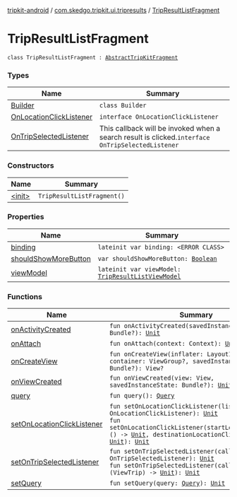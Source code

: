 [tripkit-android](../../index.md) / [com.skedgo.tripkit.ui.tripresults](../index.md) / [TripResultListFragment](./index.md)

# TripResultListFragment

`class TripResultListFragment : `[`AbstractTripKitFragment`](../../com.skedgo.tripkit.ui.core/-abstract-trip-kit-fragment/index.md)

### Types

| Name | Summary |
|---|---|
| [Builder](-builder/index.md) | `class Builder` |
| [OnLocationClickListener](-on-location-click-listener/index.md) | `interface OnLocationClickListener` |
| [OnTripSelectedListener](-on-trip-selected-listener/index.md) | This callback will be invoked when a search result is clicked.`interface OnTripSelectedListener` |

### Constructors

| Name | Summary |
|---|---|
| [&lt;init&gt;](-init-.md) | `TripResultListFragment()` |

### Properties

| Name | Summary |
|---|---|
| [binding](binding.md) | `lateinit var binding: <ERROR CLASS>` |
| [shouldShowMoreButton](should-show-more-button.md) | `var shouldShowMoreButton: `[`Boolean`](https://kotlinlang.org/api/latest/jvm/stdlib/kotlin/-boolean/index.html) |
| [viewModel](view-model.md) | `lateinit var viewModel: `[`TripResultListViewModel`](../-trip-result-list-view-model/index.md) |

### Functions

| Name | Summary |
|---|---|
| [onActivityCreated](on-activity-created.md) | `fun onActivityCreated(savedInstanceState: Bundle?): `[`Unit`](https://kotlinlang.org/api/latest/jvm/stdlib/kotlin/-unit/index.html) |
| [onAttach](on-attach.md) | `fun onAttach(context: Context): `[`Unit`](https://kotlinlang.org/api/latest/jvm/stdlib/kotlin/-unit/index.html) |
| [onCreateView](on-create-view.md) | `fun onCreateView(inflater: LayoutInflater, container: ViewGroup?, savedInstanceState: Bundle?): View?` |
| [onViewCreated](on-view-created.md) | `fun onViewCreated(view: View, savedInstanceState: Bundle?): `[`Unit`](https://kotlinlang.org/api/latest/jvm/stdlib/kotlin/-unit/index.html) |
| [query](query.md) | `fun query(): `[`Query`](../../com.skedgo.tripkit.common.model/-query/index.md) |
| [setOnLocationClickListener](set-on-location-click-listener.md) | `fun setOnLocationClickListener(listener: OnLocationClickListener): `[`Unit`](https://kotlinlang.org/api/latest/jvm/stdlib/kotlin/-unit/index.html)<br>`fun setOnLocationClickListener(startLocationClicked: () -> `[`Unit`](https://kotlinlang.org/api/latest/jvm/stdlib/kotlin/-unit/index.html)`, destinationLocationClicked: () -> `[`Unit`](https://kotlinlang.org/api/latest/jvm/stdlib/kotlin/-unit/index.html)`): `[`Unit`](https://kotlinlang.org/api/latest/jvm/stdlib/kotlin/-unit/index.html) |
| [setOnTripSelectedListener](set-on-trip-selected-listener.md) | `fun setOnTripSelectedListener(callback: OnTripSelectedListener): `[`Unit`](https://kotlinlang.org/api/latest/jvm/stdlib/kotlin/-unit/index.html)<br>`fun setOnTripSelectedListener(callback: (ViewTrip) -> `[`Unit`](https://kotlinlang.org/api/latest/jvm/stdlib/kotlin/-unit/index.html)`): `[`Unit`](https://kotlinlang.org/api/latest/jvm/stdlib/kotlin/-unit/index.html) |
| [setQuery](set-query.md) | `fun setQuery(query: `[`Query`](../../com.skedgo.tripkit.common.model/-query/index.md)`): `[`Unit`](https://kotlinlang.org/api/latest/jvm/stdlib/kotlin/-unit/index.html) |
